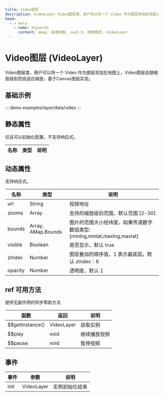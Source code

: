 ```yaml
---
title: Video图层
description: VideoLayer Video图层类，用户可以将一个 Video 作为图层添加在地图上，Video图层会随缩放级别而自适应缩放
head:
  - - meta
    - name: keywords
      content: amap, 高德地图, vue3.0, 视频图层, VideoLayer
---
```


# Video图层 (VideoLayer)
Video图层类，用户可以将一个 Video 作为图层添加在地图上，Video图层会随缩放级别而自适应缩放，基于Canvas图层实现。

## 基础示例

::: demo
examples/layer/data/video
:::


## 静态属性
仅且可以初始化配置，不支持响应式。

名称 | 类型 | 说明
---|---|---|

## 动态属性
支持响应式。

名称 | 类型                 | 说明
---|--------------------|---|
url | String             | 视频地址
zooms | Array              | 支持的缩放级别范围，默认范围 [2-30]
bounds | Array, AMap.Bounds | 图片的范围大小经纬度，如果传递数字数组类型: [minlng,minlat,maxlng,maxlat]
visible | Boolean            | 是否显示，默认 true
zIndex | Number             | 图层叠加的顺序值，1 表示最底层。默认 zIndex：6
opacity | Number             | 透明度，默认 1

## ref 可用方法
提供无副作用的同步帮助方法

函数 | 返回         | 说明
---|------------|---|
$$getInstance() | VideoLayer | 获取实例
$$play | void       | 继续播放视频
$$pause | void | 暂停视频

## 事件

事件 | 参数         | 说明
---|------------|---|
init | VideoLayer | 实例初始化结束


